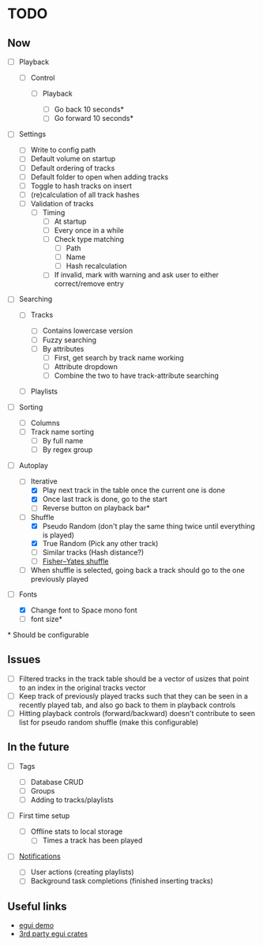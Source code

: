 # TODO

## Now

- [ ] Playback

  - [ ] Control

    - [ ] Playback

      - [ ] Go back 10 seconds\*
      - [ ] Go forward 10 seconds\*

- [ ] Settings

  - [ ] Write to config path
  - [ ] Default volume on startup
  - [ ] Default ordering of tracks
  - [ ] Default folder to open when adding tracks
  - [ ] Toggle to hash tracks on insert
  - [ ] (re)calculation of all track hashes
  - [ ] Validation of tracks
    - [ ] Timing
      - [ ] At startup
      - [ ] Every once in a while
      - [ ] Check type matching
        - [ ] Path
        - [ ] Name
        - [ ] Hash recalculation
      - [ ] If invalid, mark with warning and ask user to either correct/remove entry

- [ ] Searching

  - [ ] Tracks

    - [ ] Contains lowercase version
    - [ ] Fuzzy searching
    - [ ] By attributes
      - [ ] First, get search by track name working
      - [ ] Attribute dropdown
      - [ ] Combine the two to have track-attribute searching

  - [ ] Playlists

- [ ] Sorting

  - [ ] Columns
  - [ ] Track name sorting
    - [ ] By full name
    - [ ] By regex group

- [ ] Autoplay

  - [ ] Iterative
    - [x] Play next track in the table once the current one is done
    - [x] Once last track is done, go to the start
    - [ ] Reverse button on playback bar\*
  - [ ] Shuffle
    - [x] Pseudo Random (don't play the same thing twice until everything is played)
    - [x] True Random (Pick any other track)
    - [ ] Similar tracks (Hash distance?)
    - [ ] [Fisher–Yates shuffle](https://en.wikipedia.org/wiki/Fisher%E2%80%93Yates_shuffle)
  - [ ] When shuffle is selected, going back a track should go to the one previously played

- [ ] Fonts

  - [x] Change font to Space mono font
  - [ ] font size\*

\* Should be configurable

## Issues

- [ ] Filtered tracks in the track table should be a vector of usizes that point to an index in the original tracks vector
- [ ] Keep track of previously played tracks such that they can be seen in a recently played tab, and also go back to them in playback controls
- [ ] Hitting playback controls (forward/backward) doesn't contribute to seen list for pseudo random shuffle (make this configurable)

## In the future

- [ ] Tags

  - [ ] Database CRUD
  - [ ] Groups
  - [ ] Adding to tracks/playlists

- [ ] First time setup

  - [ ] Offline stats to local storage
    - [ ] Times a track has been played

- [ ] [Notifications](https://github.com/ItsEthra/egui-notify)
  - [ ] User actions (creating playlists)
  - [ ] Background task completions (finished inserting tracks)

## Useful links

- [egui demo](https://www.egui.rs/#demo)
- [3rd party egui crates](https://github.com/emilk/egui/wiki/3rd-party-egui-crates)
